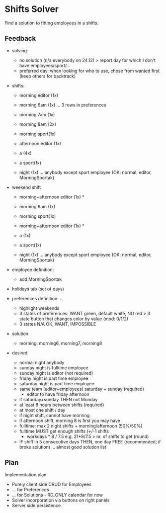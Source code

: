 # Shifts Solver
Find a solution to fitting employees in a shifts.

## Feedback

* solving
   * no solution (n/a everybody on 24.12) > report day for which I don't have employees/sport/...
   * preferred day: when looking for who to use, chose from wanted first (keep others for backtrack)

* shifts:
   * morning editor (1x)
   * morning 6am (1x) ... 3 rows in preferences
   * morning 7am (1x)
   * morning 8am (2x)
   * morning sport(1x)

   * afternoon editor (1x)
   * a (4x)
   * a sport(1x)

   * night (1x) ... anybody except sport employee (OK: normal, editor, MorningSportak)

 * weekend shift
   * morning+afternoon editor (1x) *
   * morning 6am (1x)
   * morning sport(1x)

   * morning+afternoon editor (1x) *
   * a (1x)
   * a sport(1x)

   * night (1x) ... anybody except sport employee (OK: normal, editor, MorningSportak)

* employee definition:
   * add MorningSportak
* holidays tab (set of days)
* preferences definition: ...
   * highlight weekends
   * 3 states of preferences: WANT green, default white, NO red > 3 state
     button that changes color by value (mod: 0/1/2)
   * 3 states N/A OK, WANT, IMPOSSIBLE
* solution
   * morning: morning6, morning7, morning8

* desired
   * normal night anybody
   * sunday night is fulltime employee
   * sunday night is editor (not required)
   * friday night is part time employee
   * saturday night is part time employee
   * same team (editor+employees) saturday + sunday (required)
      * editor to have friday afternoon  
   * if saturday+sunday THEN not Monday
   * at least 8 hours between shifts (required)
   * at most one shift / day
   * if night shift, cannot have morning
   * if afternoon shift, morning 8 is first you may have
   * fulltime: max 2 night shifts + morning/afternoon (50%/50%)
   * fulltime MUST get enough shifts (+/-1 shift):
      * workdays * 8 / 7.5 e.g. 21*8/7.5 > nr. of shifts to get (round)
   * IF shift in 5 consecutive days THEN, one day FREE (recommended; if broke solution) ... almost good solution list 

## Plan
Implementation plan:

* Purely client side CRUD for Employees
* ... for Preferences
* ... for Solutions - RD_ONLY calendar for now
* Solver incorporation via buttons on right panels
* Server side persistence
